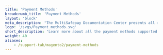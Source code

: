 ```yaml
---
title: 'Payment Methods'
breadcrumb_title: 'Payment Methods'
layout: 'block'
meta_description: "The MultiSafepay Documentation Center presents all relevant information about our Plugins and API. You can also find support pages for Payment Methods, Tools and General Questions as well as the contact details of our Support and Integration Teams."
logo: '/svgs/Payment_methods.svg'
short_description: 'Learn more about all the payment methods supported by MultiSafepay.'
weight: 40
aliases:
    - /support-tab/magento2/payment-methods
---
```


